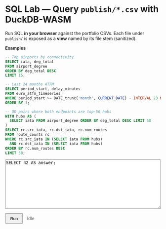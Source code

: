 # SQL Lab — Query `publish/*.csv` with DuckDB-WASM

Run SQL **in your browser** against the portfolio CSVs. Each file under `publish/` is exposed as a **view** named by its file stem (sanitized).

**Examples**

```sql
-- Top airports by connectivity
SELECT iata, deg_total
FROM airport_degree
ORDER BY deg_total DESC
LIMIT 15;

-- Last 24 months ATFM
SELECT period_start, delay_minutes
FROM euro_atfm_timeseries
WHERE period_start >= DATE_trunc('month', CURRENT_DATE) - INTERVAL 23 MONTH
ORDER BY 1;

-- OD pairs where both endpoints are top-50 hubs
WITH hubs AS (
  SELECT iata FROM airport_degree ORDER BY deg_total DESC LIMIT 50
)
SELECT rc.src_iata, rc.dst_iata, rc.num_routes
FROM route_counts rc
WHERE rc.src_iata IN (SELECT iata FROM hubs)
  AND rc.dst_iata IN (SELECT iata FROM hubs)
ORDER BY rc.num_routes DESC
LIMIT 50;
```

<!-- --- DuckDB SQL Lab: UI (robust bundle select + IDB-safe + Arrow import map) --- -->
<div id="lab" style="margin:.5rem 0; position:relative; z-index:3;">
  <textarea id="sql" style="width:100%;height:160px;font-family:ui-monospace,monospace;">SELECT 42 AS answer;</textarea>
</div>

<p>
  <button id="run"
          type="button"
          class="md-button md-button--primary"
          style="padding:.45rem .9rem; cursor:pointer;"
          onclick="window.__runSQL__ && window.__runSQL__(event)">
    Run
  </button>
  <span id="status" style="margin-left:.6rem;color:#666;">Idle</span>
</p>

<div id="result" style="margin-top:10px;overflow:auto;"></div>

<!-- Map bare specifier used by duckdb-browser.mjs -->
<script type="importmap">
{
  "imports": {
    "apache-arrow": "https://cdn.jsdelivr.net/npm/apache-arrow@14.0.2/+esm"
  }
}
</script>

<script type="module">
/* =============== helpers =============== */
const log=(...a)=>console.log('[sql_lab]',...a);
function siteRoot(){const p=location.pathname.split('/').filter(Boolean);return p.length?'/'+p[0]+'/':'/';}
function bust(u){const v=Date.now();return u+(u.includes('?')?'&':'?')+'v='+v;}
function onNav(fn){const run=()=>setTimeout(fn,0); if(window.document$&&typeof document$.subscribe==='function') document$.subscribe(run); if(document.readyState==='loading') document.addEventListener('DOMContentLoaded',run); else run();}

/* =============== state =============== */
const state={duckdb:null,db:null,conn:null,views:[]};

/* =============== IDB probe (avoid “operation is insecure”) =============== */
function probeIndexedDB(){
  return new Promise((resolve)=>{
    try{
      const req=indexedDB.open('duckdb_probe');
      req.onsuccess=()=>{try{req.result.close(); indexedDB.deleteDatabase('duckdb_probe');}catch{} resolve(true);};
      req.onerror=()=>resolve(false);
      req.onblocked=()=>resolve(false);
    }catch{ resolve(false); }
  });
}

/* =============== load DuckDB (robust, prefer non-pthread) =============== */
async function ensureDB(){
  if(state.conn) return state.conn;

  // Some browsers (private mode) make IDB throw "operation is insecure"
  const idbOK = await probeIndexedDB();
  if(!idbOK){
    try{ Object.defineProperty(globalThis,'indexedDB',{value:undefined,writable:true,configurable:true}); }catch{}
  }

  // Import main ESM (with fallback CDN)
  let duckdb;
  try{
    duckdb = await import('https://cdn.jsdelivr.net/npm/@duckdb/duckdb-wasm@1.29.0/dist/duckdb-browser.mjs');
  }catch{
    duckdb = await import('https://unpkg.com/@duckdb/duckdb-wasm@1.29.0/dist/duckdb-browser.mjs');
  }
  state.duckdb = duckdb;

  // Normalize bundles to an array (fixes “all.filter is not a function”)
  const raw = (duckdb.getJsDelivrBundles && duckdb.getJsDelivrBundles())
           || (duckdb.getCdnBundles && duckdb.getCdnBundles())
           || [];
  let list = Array.isArray(raw) ? raw : Object.values(raw).flatMap(v => Array.isArray(v)?v:[v]).filter(Boolean);

  // Pick best bundle, but if it requires pthread (SAB), fallback to non-pthread
  let bundle = await duckdb.selectBundle(list);
  if (bundle && bundle.pthreadWorker){
    const nonThread = list.find(b => !b.pthreadWorker);
    if (nonThread) bundle = nonThread;
  }
  if (!bundle) throw new Error('No suitable DuckDB bundle found');

  // Use classic worker for widest compatibility
  const worker = new Worker(bundle.mainWorker);
  const logger = new duckdb.ConsoleLogger();
  const db = new duckdb.AsyncDuckDB(logger, worker);

  await db.instantiate(bundle.mainModule); // no pthread arg needed
  const conn = await db.connect();
  await conn.query('INSTALL httpfs; LOAD httpfs;');

  state.db=db; state.conn=conn;
  return conn;
}

/* =============== register CSV views from datasets.json =============== */
function sanitize(s){return String(s).toLowerCase().replace(/[^a-z0-9_]/g,'_').replace(/^_+/, '');}
async function registerViews(){
  if(state.views.length) return state.views;
  let ds;
  try{ ds = await (await fetch(bust(siteRoot()+'assets/datasets.json'))).json(); }
  catch(e){ log('datasets.json not available:', e); return state.views; }

  const items = Array.isArray(ds) ? ds : (ds && Array.isArray(ds.items)) ? ds.items : [];
  for(const it of items){
    const f = it.file || it.path || '';
    if(!/\.csv$/i.test(f)) continue;
    const stem = sanitize((f.split('/').pop()||'').replace(/\.csv$/i,''));
    const csvUrl = bust(siteRoot()+'publish/'+f);
    await state.conn.query(`
      CREATE OR REPLACE VIEW "${stem}"
      AS SELECT * FROM read_csv_auto('${csvUrl}', AUTO_DETECT=TRUE, SAMPLE_SIZE=20000);
    `);
    state.views.push({view:stem,file:f});
  }
  return state.views;
}

/* =============== rendering (Arrow/rows) =============== */
function renderTable(result){
  const mount=document.getElementById('result');
  let rows=[];
  if(result && typeof result.toArray==='function'){ rows = result.toArray(); }
  else if(result && Array.isArray(result.rows)){
    const fields = (result.schema?.fields||[]).map(f=>f.name);
    rows = result.rows.map(r=>{
      if(Array.isArray(r)&&fields.length){ const o={}; fields.forEach((c,i)=>o[c]=r[i]); return o; }
      return r;
    });
  }
  if(!rows.length){ mount.innerHTML='<em>No rows.</em>'; return; }
  const header = Object.keys(rows[0]);
  let html = "<table class='dataframe'><thead><tr>"+header.map(c=>`<th>${c}</th>`).join('')+"</tr></thead><tbody>";
  const CAP=5000; let i=0;
  for(const r of rows){ if(i++>=CAP) break; html+="<tr>"+header.map(c=>`<td>${r[c]==null?'':r[c]}</td>`).join('')+"</tr>"; }
  html+="</tbody></table>";
  if(rows.length>CAP) html+=`<div style="opacity:.7;font-size:.85rem;margin-top:.35rem;">Showing first ${CAP.toLocaleString()} rows</div>`;
  mount.innerHTML=html;
}
function showError(err){
  const mount=document.getElementById('result');
  mount.innerHTML=`<pre style="color:#b71c1c;white-space:pre-wrap;">${err?.message ?? String(err)}</pre>`;
}

/* =============== run =============== */
async function runSQL(ev){
  try{
    ev?.preventDefault?.();
    const btn=document.getElementById('run');
    const status=document.getElementById('status');
    const qEl=document.getElementById('sql');
    btn.disabled=true; status.textContent='Running…';
    await ensureDB(); await registerViews();
    const res = await state.conn.query(qEl.value);
    renderTable(res); status.textContent='Done';
  }catch(err){ console.error('[sql_lab] run error:',err); document.getElementById('status').textContent='Error'; showError(err); }
  finally{ const btn=document.getElementById('run'); if(btn) btn.disabled=false; }
}
window.__runSQL__=runSQL;

/* =============== boot =============== */
onNav(async ()=>{
  const btn=document.getElementById('run'); if(btn) btn.addEventListener('click',runSQL);
  try{
    await ensureDB(); await registerViews();
    const q=document.getElementById('sql');
    if(q && !q.value.trim()){
      const prefer = state.views.find(v=>v.view==='airport_degree') || state.views[0];
      q.value = prefer ? `SELECT * FROM ${prefer.view} LIMIT 15;`
                       : `SELECT month, delay_min
                          FROM read_json_auto('${siteRoot()}api/euro_atfm_timeseries_last24.json')
                          ORDER BY month DESC LIMIT 5;`;
    }
  }catch(e){ console.warn('[sql_lab] boot warn:', e); }
});
</script>

<style>
#lab { position: relative; z-index: 3; }
.dataframe{border-collapse:collapse;width:100%;font-size:0.9rem;}
.dataframe th,.dataframe td{border:1px solid #ddd;padding:.35rem .5rem;white-space:nowrap;}
.dataframe thead th{position:sticky;top:0;background:var(--md-default-fg-color--lightest,#f7f7f7);}
</style>
